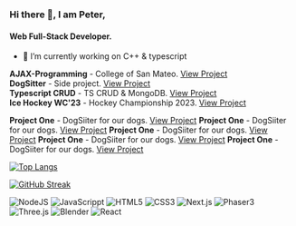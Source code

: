 ### Hi there 👋, I am Peter,
#### Web Full-Stack Developer.


- 🌱 I’m currently working on C++ & typescript

**AJAX-Programming** - College of San Mateo. [View Project](https://sivo91.github.io/AJAX-Programming/js/CIS114Assignments.html)  
**DogSitter** - Side project. [View Project](https://dog-care-iota.vercel.app/)  
**Typescript CRUD** - TS CRUD & MongoDB. [View Project]((https://ts-crud.vercel.app/))  
**Ice Hockey WC'23** - Hockey Championship 2023. [View Project](https://full-world-cup-23.vercel.app/)  

**Project One** - DogSiiter for our dogs. [View Project](https://dog-care-iota.vercel.app/)
**Project One** - DogSiiter for our dogs. [View Project](https://dog-care-iota.vercel.app/)
**Project One** - DogSiiter for our dogs. [View Project](https://dog-care-iota.vercel.app/)
**Project One** - DogSiiter for our dogs. [View Project](https://dog-care-iota.vercel.app/)
**Project One** - DogSiiter for our dogs. [View Project](https://dog-care-iota.vercel.app/)


[![Top Langs](https://github-readme-stats.vercel.app/api/top-langs/?username=sivo91&layout=compact)](https://github.com/anuraghazra/github-readme-stats)

[![GitHub Streak](https://github-readme-streak-stats.herokuapp.com/?user=sivo91)](https://git.io/streak-stats)


<img alt="NodeJS" src="https://img.shields.io/badge/node.js-%23485D.svg? style=for-the-badge&logo=node.js&logoColor=white"/>

<img alt="JavaScrippt" src="https://img.shields.io/badge/javascript-%23323330.svg? style=for-the-badge&logo=javascript&logoColor=%23F7DF1E"/>

<img alt="HTML5" src="https://img.shields.io/badge/html5-%23F7DF1E.svg? style=for-the-badge&logo=html5&logoColor=%white"/>

<img alt="CSS3" src="https://img.shields.io/badge/css3-%231572B6.svg? style=for-the-badge&logo=css3&logoColor=%white"/>

<img alt="Next.js" src="https://img.shields.io/badge/Next.js-%23323330.svg? style=for-the-badge&logo=Next.js&logoColor=%23F7DF1E"/>

<img alt="Phaser3" src="https://img.shields.io/badge/Phaser3-%23323330.svg? style=for-the-badge&logo=Phaser3&logoColor=%23F7DF1E"/>

<img alt="Three.js" src="https://img.shields.io/badge/Three.js-%23323330.svg? style=for-the-badge&logo=Three.js&logoColor=%23F7DF1E"/>

<img alt="Blender" src="https://img.shields.io/badge/Blender-%23323330.svg? style=for-the-badge&logo=Blender&logoColor=%23F7DF1E"/>

<img alt="React" src="https://img.shields.io/badge/React-%23323330.svg? style=for-the-badge&logo=React&logoColor=%0ACBFF"/>






